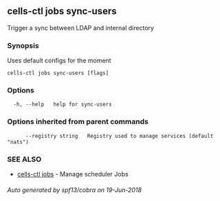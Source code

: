 ## cells-ctl jobs sync-users

Trigger a sync between LDAP and internal directory

### Synopsis

Uses default configs for the moment

```
cells-ctl jobs sync-users [flags]
```

### Options

```
  -h, --help   help for sync-users
```

### Options inherited from parent commands

```
      --registry string   Registry used to manage services (default "nats")
```

### SEE ALSO

* [cells-ctl jobs](cells-ctl-jobs)	 - Manage scheduler Jobs

###### Auto generated by spf13/cobra on 19-Jun-2018
